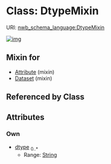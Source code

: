 
# Class: DtypeMixin




URI: [nwb_schema_language:DtypeMixin](https://w3id.org/p2p_ld/nwb-schema-language/DtypeMixin)


[![img](https://yuml.me/diagram/nofunky;dir:TB/class/[Dataset]uses%20-.->[DtypeMixin&#124;dtype:string%20*],[Attribute]uses%20-.->[DtypeMixin],[Dataset],[Attribute])](https://yuml.me/diagram/nofunky;dir:TB/class/[Dataset]uses%20-.->[DtypeMixin&#124;dtype:string%20*],[Attribute]uses%20-.->[DtypeMixin],[Dataset],[Attribute])

## Mixin for

 * [Attribute](Attribute.md) (mixin) 
 * [Dataset](Dataset.md) (mixin) 

## Referenced by Class


## Attributes


### Own

 * [dtype](dtype.md)  <sub>0..\*</sub>
     * Range: [String](types/String.md)
